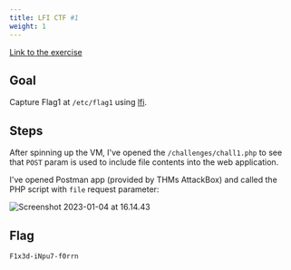 ```yaml
---
title: LFI CTF #1
weight: 1
---
```


[Link to the exercise](https://tryhackme.com/room/fileinc)

## Goal

Capture Flag1 at `/etc/flag1` using [lfi](knowledge/off-sec/pentesting/lfi.md).

## Steps

After spinning up the VM, I've opened the `/challenges/chall1.php` to see that `POST` param is used to include file contents into the web application.

I've opened Postman app (provided by THMs AttackBox) and called the PHP script with `file` request parameter:

![Screenshot 2023-01-04 at 16.14.43](/public/Screenshot%202023-01-04%20at%2016.14.43.png)

## Flag

`F1x3d-iNpu7-f0rrn`
